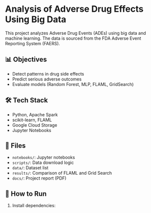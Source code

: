 # Analysis of Adverse Drug Effects Using Big Data

This project analyzes Adverse Drug Events (ADEs) using big data and machine learning. The data is sourced from the FDA Adverse Event Reporting System (FAERS).

## 📊 Objectives
- Detect patterns in drug side effects
- Predict serious adverse outcomes
- Evaluate models (Random Forest, MLP, FLAML, GridSearch)

## 🛠️ Tech Stack
- Python, Apache Spark
- scikit-learn, FLAML
- Google Cloud Storage
- Jupyter Notebooks

## 🧾 Files
- `notebooks/`: Jupyter notebooks
- `scripts/`: Data download logic
- `data/`: Dataset list
- `results/`: Comparison of FLAML and Grid Search
- `docs/`: Project report (PDF)

## 🚀 How to Run
1. Install dependencies:
